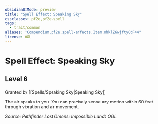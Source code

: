 ```yaml
---
obsidianUIMode: preview
title: "Spell Effect: Speaking Sky"
cssclasses: pf2e,pf2e-spell
tags:
  - trait/common
aliases: "Compendium.pf2e.spell-effects.Item.mhklZ6wjfty0bF44"
license: OGL
---
```

# Spell Effect: Speaking Sky
## Level 6
### 






Granted by [[Spells/Speaking Sky|Speaking Sky]]

The air speaks to you. You can precisely sense any motion within 60 feet through vibration and air movement.

*Source: Pathfinder Lost Omens: Impossible Lands*
*OGL*